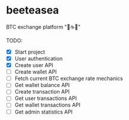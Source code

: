 # beeteasea

BTC exchange platform "🐝☕🌊"


TODO:
- [x] Start project
- [x] User authentication
- [x] Create user API
- [ ] Create wallet API
- [ ] Fetch current BTC exchange rate mechanics
- [ ] Get wallet balance API
- [ ] Create transaction API
- [ ] Get user transactions API
- [ ] Get wallet transactions API
- [ ] Get admin statistics API
